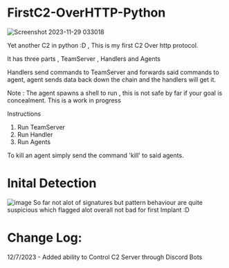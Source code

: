 # FirstC2-OverHTTP-Python

![Screenshot 2023-11-29 033018](https://github.com/SoraAurora/FirstC2-OverHTTP-Python/assets/91508322/da377ebf-723d-45a3-a779-7f4ed8c798ca)

Yet another C2 in python :D , This is my first C2 Over http protocol.

It has three parts , TeamServer , Handlers and Agents

Handlers send commands to TeamServer and forwards said commands to agent, agent sends data back down the chain and the handlers will get it.

Note :
The agent spawns a shell to run , this is not safe by far if your goal is concealment.
This is a work in progress

Instructions

1. Run TeamServer
2. Run Handler
3. Run Agents

To kill an agent simply send the command 'kill' to said agents.
# Inital Detection 
![image](https://github.com/SoraAurora/FirstC2-OverHTTP-Python/assets/91508322/4d9dd346-68d3-459f-82fb-856b982ad661)
So far not alot of signatures but pattern behaviour are quite suspicious which flagged alot overall not bad for first Implant :D
# Change Log:
12/7/2023 - Added ability to Control C2 Server through Discord Bots
